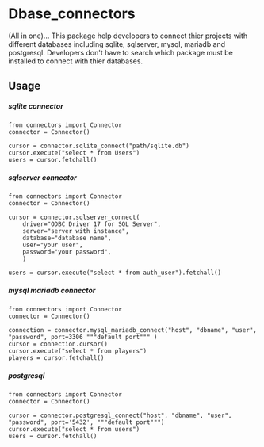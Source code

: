 # Dbase_connectors
(All in one)...
This package help developers to connect thier projects with different databases including sqlite, sqlserver, mysql, mariadb and postgresql. Developers don't have to search which package must be installed to connect with thier databases. 

## Usage
##### sqlite connector
```
from connectors import Connector
connector = Connector()

cursor = connector.sqlite_connect("path/sqlite.db")
cursor.execute("select * from Users")
users = cursor.fetchall()
```

##### sqlserver connector
```
from connectors import Connector
connector = Connector()

cursor = connector.sqlserver_connect(
    driver="ODBC Driver 17 for SQL Server",
    server="server with instance",
    database="database name",
    user="your user",
    password="your password",
    )
    
users = cursor.execute("select * from auth_user").fetchall()
```

##### mysql mariadb connector
```
from connectors import Connector
connector = Connector()

connection = connector.mysql_mariadb_connect("host", "dbname", "user",  "password", port=3306 """default port""" )
cursor = connection.cursor()
cursor.execute("select * from players")
players = cursor.fetchall()
```

##### postgresql
```
from connectors import Connector
connector = Connector()

cursor = connector.postgresql_connect("host", "dbname", "user", "password", port='5432', """default port""")
cursor.execute("select * from users")
users = cursor.fetchall()

```
